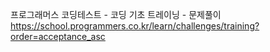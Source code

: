 프로그래머스 코딩테스트 - 코딩 기초 트레이닝 - 문제풀이
https://school.programmers.co.kr/learn/challenges/training?order=acceptance_asc
